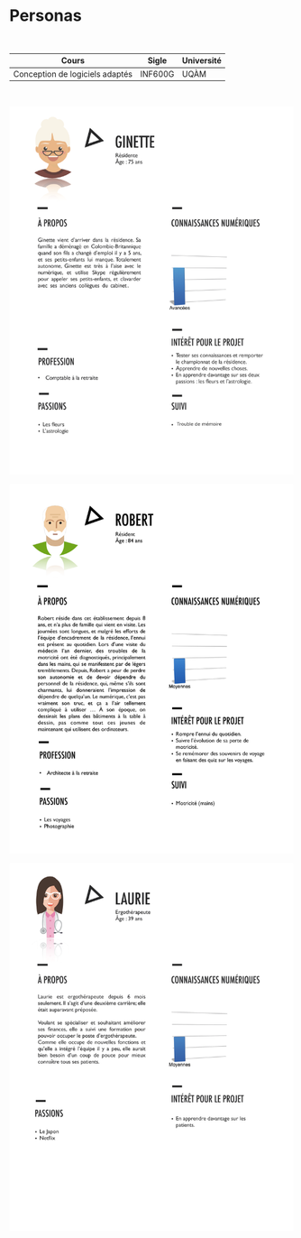# Personas
<br>

| Cours | Sigle | Université
| ------ | ------ | ------ |
| Conception de logiciels adaptés | INF600G | UQÀM

<br>

![Ginette](Personas/Ginette.png)
	
![Robert](Personas/Robert.png)

![Laurie](Personas/Laurie.png)

	